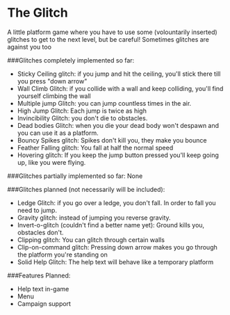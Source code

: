 # The Glitch
A little platform game where you have to use some (volountarily inserted) glitches to get to the next level, but be careful! Sometimes glitches are against you too

###Glitches completely implemented so far:
- Sticky Ceiling glitch: if you jump and hit the ceiling, you'll stick there till you press "down arrow"
- Wall Climb Glitch: if you collide with a wall and keep colliding, you'll find yourself climbing the wall
- Multiple jump Glitch: you can jump countless times in the air.
- High Jump Glitch: Each jump is twice as high
- Invincibility Glitch: you don't die to obstacles.
- Dead bodies Glitch: when you die your dead body won't despawn and you can use it as a platform.
- Bouncy Spikes glitch: Spikes don't kill you, they make you bounce
- Feather Falling glitch: You fall at half the normal speed
- Hovering glitch: If you keep the jump button pressed you'll keep going up, like you were flying.

###Glitches partially implemented so far:
None

###Glitches planned (not necessarily will be included):
- Ledge Glitch: if you go over a ledge, you don't fall. In order to fall you need to jump.
- Gravity glitch: instead of jumping you reverse gravity.
- Invert-o-glitch (couldn't find a better name yet): Ground kills you, obstacles don't.
- Clipping glitch: You can glitch through certain walls
- Clip-on-command glitch: Pressing down arrow makes you go through the platform you're standing on
- Solid Help Glitch: The help text will behave like a temporary platform

###Features Planned:
- Help text in-game
- Menu
- Campaign support
